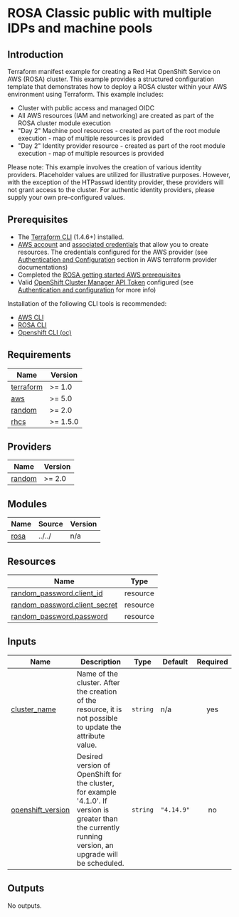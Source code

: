 # ROSA Classic public with multiple IDPs and machine pools

## Introduction

Terraform manifest example for creating a Red Hat OpenShift Service on AWS (ROSA) cluster. This example provides a structured configuration template that demonstrates how to deploy a ROSA cluster within your AWS environment using Terraform.
This example includes:
- Cluster with public access and managed OIDC
- All AWS resources (IAM and networking) are created as part of the ROSA cluster module execution
- "Day 2" Machine pool resources - created as part of the root module execution - map of multiple resources is provided
- "Day 2" Identity provider resource - created as part of the root module execution - map of multiple resources is provided

Please note: This example involves the creation of various identity providers. Placeholder values are utilized for illustrative purposes. However, with the exception of the HTPasswd identity provider, these providers will not grant access to the cluster. For authentic identity providers, please supply your own pre-configured values.

## Prerequisites

* The [Terraform CLI](https://developer.hashicorp.com/terraform/tutorials/aws-get-started/install-cli) (1.4.6+) installed.
* [AWS account](https://aws.amazon.com/free/?all-free-tier) and [associated credentials](https://docs.aws.amazon.com/IAM/latest/UserGuide/security-creds.html) that allow you to create resources. The credentials configured for the AWS provider (see [Authentication and Configuration](https://registry.terraform.io/providers/hashicorp/aws/latest/docs#authentication-and-configuration) section in AWS terraform provider documentations)
* Completed the [ROSA getting started AWS prerequisites](https://console.redhat.com/openshift/create/rosa/getstarted)
* Valid [OpenShift Cluster Manager API Token](https://console.redhat.com/openshift/token) configured (see [Authentication and configuration](https://registry.terraform.io/providers/terraform-redhat/rhcs/latest/docs#authentication-and-configuration) for more info)

Installation of the following CLI tools is recommended:
* [AWS CLI](https://docs.aws.amazon.com/cli/latest/userguide/getting-started-install.html)
* [ROSA CLI](https://docs.openshift.com/rosa/cli_reference/rosa_cli/rosa-get-started-cli.html)
* [Openshift CLI (oc)](https://docs.openshift.com/rosa/cli_reference/openshift_cli/getting-started-cli.html)

<!-- BEGIN_AUTOMATED_TF_DOCS_BLOCK -->
## Requirements

| Name | Version |
|------|---------|
| <a name="requirement_terraform"></a> [terraform](#requirement\_terraform) | >= 1.0 |
| <a name="requirement_aws"></a> [aws](#requirement\_aws) | >= 5.0 |
| <a name="requirement_random"></a> [random](#requirement\_random) | >= 2.0 |
| <a name="requirement_rhcs"></a> [rhcs](#requirement\_rhcs) | >= 1.5.0 |

## Providers

| Name | Version |
|------|---------|
| <a name="provider_random"></a> [random](#provider\_random) | >= 2.0 |

## Modules

| Name | Source | Version |
|------|--------|---------|
| <a name="module_rosa"></a> [rosa](#module\_rosa) | ../../ | n/a |

## Resources

| Name | Type |
|------|------|
| [random_password.client_id](https://registry.terraform.io/providers/hashicorp/random/latest/docs/resources/password) | resource |
| [random_password.client_secret](https://registry.terraform.io/providers/hashicorp/random/latest/docs/resources/password) | resource |
| [random_password.password](https://registry.terraform.io/providers/hashicorp/random/latest/docs/resources/password) | resource |

## Inputs

| Name | Description | Type | Default | Required |
|------|-------------|------|---------|:--------:|
| <a name="input_cluster_name"></a> [cluster\_name](#input\_cluster\_name) | Name of the cluster. After the creation of the resource, it is not possible to update the attribute value. | `string` | n/a | yes |
| <a name="input_openshift_version"></a> [openshift\_version](#input\_openshift\_version) | Desired version of OpenShift for the cluster, for example '4.1.0'. If version is greater than the currently running version, an upgrade will be scheduled. | `string` | `"4.14.9"` | no |

## Outputs

No outputs.
<!-- END_AUTOMATED_TF_DOCS_BLOCK -->

